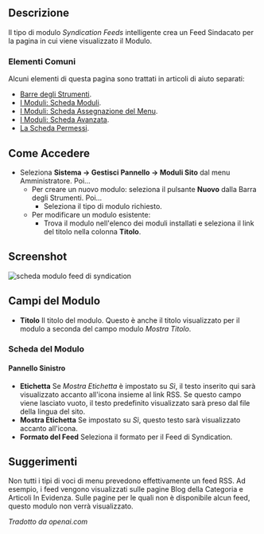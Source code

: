 <!-- Filename: Help4.x:Site_Modules:_Syndication_Feeds / Display title: Moduli: Feed di Syndication -->

## Descrizione

Il tipo di modulo *Syndication Feeds* intelligente crea un Feed Sindacato
per la pagina in cui viene visualizzato il Modulo.

### Elementi Comuni

Alcuni elementi di questa pagina sono trattati in articoli di aiuto separati:

* [Barre degli Strumenti](jdocmanual?article=help/common-elements/toolbars).
* [I Moduli: Scheda Moduli](jdocmanual?article=help/modules/modules-module-tab).
* [I Moduli: Scheda Assegnazione del Menu](jdocmanual?article=help/modules/modules-menu-assignment-tab).
* [I Moduli: Scheda Avanzata](jdocmanual?article=help/modules/modules-advanced-tab).
* [La Scheda Permessi](jdocmanual?article=help/common-elements/edit-permissions).

## Come Accedere

- Seleziona **Sistema → Gestisci Pannello → Moduli Sito** dal menu
  Amministratore. Poi...
  - Per creare un nuovo modulo: seleziona il pulsante **Nuovo** dalla Barra degli Strumenti. Poi...
    - Seleziona il tipo di modulo richiesto.
  - Per modificare un modulo esistente:
    - Trova il modulo nell'elenco dei moduli installati e seleziona il
      link del titolo nella colonna **Titolo**.

## Screenshot

![scheda modulo feed di syndication](../../../it/images/modules-site/modules-syndication-feeds-module-tab.png)

## Campi del Modulo

- **Titolo** Il titolo del modulo. Questo è anche il titolo visualizzato
  per il modulo a seconda del campo modulo *Mostra Titolo*.

### Scheda del Modulo

#### Pannello Sinistro

- **Etichetta** Se *Mostra Etichetta* è impostato su *Sì*, il testo inserito qui sarà
  visualizzato accanto all'icona insieme al link RSS. Se questo campo
  viene lasciato vuoto, il testo predefinito visualizzato sarà preso dal file
  della lingua del sito.
- **Mostra Etichetta** Se impostato su *Sì*, questo testo sarà visualizzato accanto all'icona.
- **Formato del Feed** Seleziona il formato per il Feed di Syndication.

## Suggerimenti

Non tutti i tipi di voci di menu prevedono effettivamente un feed RSS. Ad esempio, i feed vengono visualizzati sulle pagine Blog della Categoria e Articoli In Evidenza. Sulle pagine per le quali non è disponibile alcun feed, questo modulo non verrà visualizzato.

*Tradotto da openai.com*

